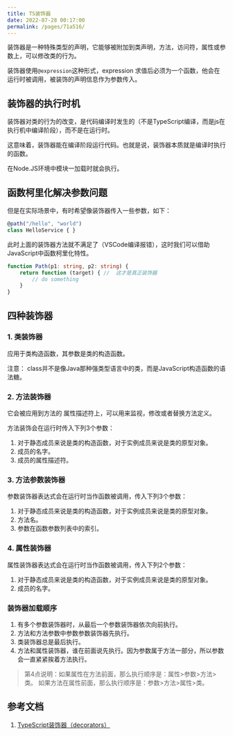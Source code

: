 ```yaml
---
title: TS装饰器
date: 2022-07-28 00:17:00
permalink: /pages/71a516/
---
```



装饰器是一种特殊类型的声明，它能够被附加到类声明，方法，访问符，属性或参数上，可以修改类的行为。

装饰器使用`@expression`这种形式，expression 求值后必须为一个函数，他会在运行时被调用，被装饰的声明信息作为参数传入。

## 装饰器的执行时机
装饰器对类的行为的改变，是代码编译时发生的（不是TypeScript编译，而是js在执行机中编译阶段），而不是在运行时。

这意味着，装饰器能在编译阶段运行代码。也就是说，装饰器本质就是编译时执行的函数。

在Node.JS环境中模块一加载时就会执行。

## 函数柯里化解决参数问题
但是在实际场景中，有时希望像装饰器传入一些参数，如下：
```typescript
@path("/hello", "world")
class HelloService { }
```
此时上面的装饰器方法就不满足了（VSCode编译报错），这时我们可以借助JavaScript中函数柯里化特性。
```typescript
function Path(p1: string, p2: string) {
    return function (target) { //  这才是真正装饰器
        // do something 
    }
}
```


## 四种装饰器
### 1. 类装饰器
应用于类构造函数，其参数是类的构造函数。

注意： class并不是像Java那种强类型语言中的类，而是JavaScript构造函数的语法糖。

### 2. 方法装饰器
它会被应用到方法的 属性描述符上，可以用来监视，修改或者替换方法定义。

方法装饰会在运行时传入下列3个参数：
1. 对于静态成员来说是类的构造函数，对于实例成员来说是类的原型对象。 
2. 成员的名字。 
3. 成员的属性描述符。

### 3. 方法参数装饰器
参数装饰器表达式会在运行时当作函数被调用，传入下列3个参数：
1. 对于静态成员来说是类的构造函数，对于实例成员来说是类的原型对象。 
2. 方法名。 
3. 参数在函数参数列表中的索引。

### 4. 属性装饰器
属性装饰器表达式会在运行时当作函数被调用，传入下列2个参数：
1. 对于静态成员来说是类的构造函数，对于实例成员来说是类的原型对象。 
2. 成员的名字。

### 装饰器加载顺序
1. 有多个参数装饰器时，从最后一个参数装饰器依次向前执行。 
2. 方法和方法参数中参数参数装饰器先执行。 
3. 类装饰器总是最后执行。 
4. 方法和属性装饰器，谁在前面说先执行。因为参数属于方法一部分，所以参数会一直紧紧挨着方法执行。

> 第4点说明：如果属性在方法前面，那么执行顺序是：属性>参数>方法>类。 
> 如果方法在属性前面，那么执行顺序是：参数>方法>属性>类。


## 参考文档
1. [TypeScript装饰器（decorators）](https://www.cnblogs.com/winfred/p/8216650.html)
